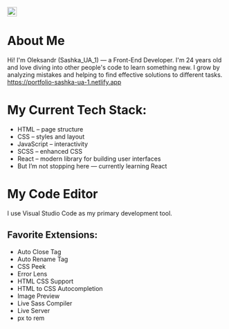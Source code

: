 <kbd>[<img title="Українська" alt="Українська" src="https://cdn.statically.io/gh/hjnilsson/country-flags/master/svg/ua.svg" width="22">](README.ua.md)</kbd>

# About Me
Hi! I'm Oleksandr (Sashka_UA_1) — a Front-End Developer.
I'm 24 years old and love diving into other people's code to learn something new. I grow by analyzing mistakes and helping to find effective solutions to different tasks.
https://portfolio-sashka-ua-1.netlify.app

# My Current Tech Stack:
- HTML – page structure
- CSS – styles and layout
- JavaScript – interactivity
- SCSS – enhanced CSS
- React – modern library for building user interfaces
- But I’m not stopping here — currently learning React

# My Code Editor
I use Visual Studio Code as my primary development tool.

## Favorite Extensions:
- Auto Close Tag
- Auto Rename Tag
- CSS Peek
- Error Lens
- HTML CSS Support
- HTML to CSS Autocompletion
- Image Preview
- Live Sass Compiler
- Live Server
- px to rem
